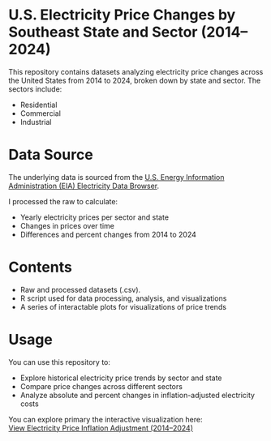 # U.S. Electricity Price Changes by Southeast State and Sector (2014–2024)

This repository contains datasets analyzing electricity price changes across the United States from 2014 to 2024, broken down by state and sector. The sectors include:

+ Residential
+ Commercial
+ Industrial

# Data Source

The underlying data is sourced from the [U.S. Energy Information Administration (EIA) Electricity Data Browser](https://www.eia.gov/electricity/data/browser/#/topic/7?agg=1,0&geo=0000001nvo&endsec=e&freq=A&start=2014&end=2024&ctype=linechart&ltype=pin&rtype=s&maptype=0&rse=0&pin=).

I processed the raw to calculate:
+ Yearly electricity prices per sector and state
+ Changes in prices over time
+ Differences and percent changes from 2014 to 2024
# Contents

+ Raw and processed datasets (.csv).
+ R script used for data processing, analysis, and visualizations
+ A series of interactable plots for visualizations of price trends

# Usage

You can use this repository to:
+ Explore historical electricity price trends by sector and state
+ Compare price changes across different sectors
+ Analyze absolute and percent changes in inflation-adjusted electricity costs

You can explore primary the interactive visualization here:  
[View Electricity Price Inflation Adjustment (2014–2024)](https://ejparajon.github.io/US-electricity-rate-changes/plot1_electric_inflation_adjust.html)  

